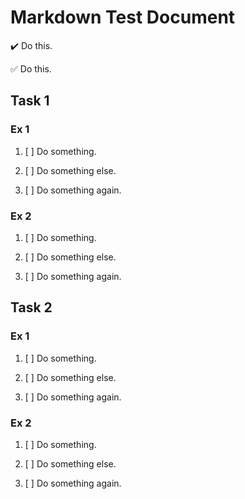 # Markdown Test Document 

:heavy_check_mark: Do this.

:white_check_mark: Do this.


## Task 1

### Ex 1

1. [ ] Do something.

1. [ ] Do something else.

1. [ ] Do something again.

### Ex 2

1. [ ] Do something.

1. [ ] Do something else.

1. [ ] Do something again.
 
## Task 2

### Ex 1

1. [ ] Do something.

1. [ ] Do something else.

1. [ ] Do something again.
 
### Ex 2

1. [ ] Do something.

1. [ ] Do something else.

1. [ ] Do something again.
 
